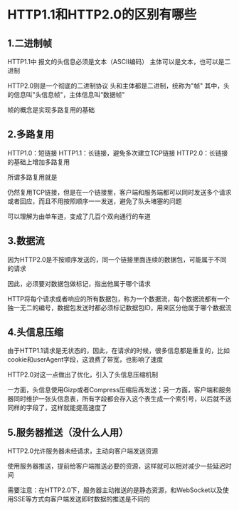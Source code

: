 # HTTP1.1和HTTP2.0的区别有哪些

## 1.二进制帧

HTTP1.1中
报文的头信息必须是文本（ASCII编码）
主体可以是文本，也可以是二进制

HTTP2.0则是一个彻底的二进制协议
头和主体都是二进制，统称为"帧"
其中，头的信息叫"头信息帧"，主体信息叫“数据帧"

帧的概念是实现多路复用的基础


## 2.多路复用

HTTP1.0：短链接
HTTP1.1：长链接，避免多次建立TCP链接
HTTP2.0：长链接的基础上增加多路复用


所谓多路复用就是

仍然复用TCP链接，但是在一个链接里，客户端和服务端都可以同时发送多个请求或者回应，而且不用按照顺序一一发送，避免了队头堵塞的问题

可以理解为由单车道，变成了几百个双向通行的车道


## 3.数据流

因为HTTP2.0是不按顺序发送的，同一个链接里面连续的数据包，可能属于不同的请求

因此，必须要对数据包做标记，指出他属于哪个请求

HTTP将每个请求或者响应的所有数据包，称为一个数据流，每个数据流都有一个独一无二的编号，数据包发送时都必须标记数据包ID，用来区分他属于哪个数据流


## 4.头信息压缩

由于HTTP1.1请求是无状态的，因此，在请求的时候，很多信息都是重复的，比如cookie和userAgent字段，这浪费了带宽，也影响了速度

HTTP2.0对这一点做出了优化，引入了头信息压缩机制

一方面，头信息使用Gizp或者Compress压缩后再发送；另一方面，客户端和服务器同时维护一张头信息表，所有字段都会存入这个表生成一个索引号，以后就不送同样的字段了，这样就能提高速度了


## 5.服务器推送（没什么人用）

HTTP2.0允许服务器未经请求，主动向客户端发送资源

使用服务器推送，提前给客户端推送必要的资源，这样就可以相对减少一些延迟时间

需要注意：在HTTP2.0下，服务器主动推送的是静态资源，和WebSocket以及使用SSE等方式向客户端发送即时数据的推送是不同的

